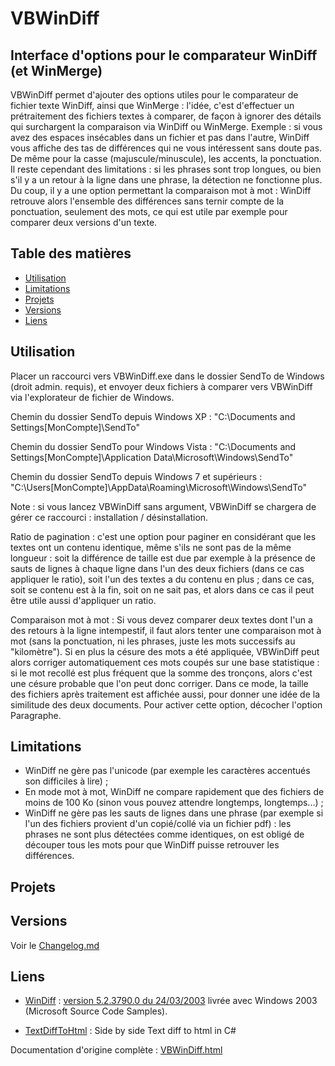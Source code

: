 # VBWinDiff
Interface d'options pour le comparateur WinDiff (et WinMerge)
---

VBWinDiff permet d'ajouter des options utiles pour le comparateur de fichier texte WinDiff, ainsi que WinMerge : l'idée, c'est d'effectuer un prétraitement des fichiers textes à comparer, de façon à ignorer des détails qui surchargent la comparaison via WinDiff ou WinMerge. Exemple : si vous avez des espaces insécables dans un fichier et pas dans l'autre, WinDiff vous affiche des tas de différences qui ne vous intéressent sans doute pas. De même pour la casse (majuscule/minuscule), les accents, la ponctuation. Il reste cependant des limitations : si les phrases sont trop longues, ou bien s'il y a un retour à la ligne dans une phrase, la détection ne fonctionne plus. Du coup, il y a une option permettant la comparaison mot à mot : WinDiff retrouve alors l'ensemble des différences sans ternir compte de la ponctuation, seulement des mots, ce qui est utile par exemple pour comparer deux versions d'un texte.

## Table des matières
- [Utilisation](#utilisation)
- [Limitations](#limitations)
- [Projets](#projets)
- [Versions](#versions)
- [Liens](#liens)

## Utilisation
Placer un raccourci vers VBWinDiff.exe dans le dossier SendTo de Windows (droit admin. requis), et envoyer deux fichiers à comparer vers VBWinDiff via l'explorateur de fichier de Windows.

Chemin du dossier SendTo depuis Windows XP :
"C:\Documents and Settings\[MonCompte]\SendTo"

Chemin du dossier SendTo pour Windows Vista :
"C:\Documents and Settings\[MonCompte]\Application Data\Microsoft\Windows\SendTo"

Chemin du dossier SendTo depuis Windows 7 et supérieurs :
"C:\Users\[MonCompte]\AppData\Roaming\Microsoft\Windows\SendTo"

Note : si vous lancez VBWinDiff sans argument, VBWinDiff se chargera de gérer ce raccourci : installation / désinstallation.

Ratio de pagination : c'est une option pour paginer en considérant que les textes ont un contenu identique, même s'ils ne sont pas de la même longueur : soit la différence de taille est due par exemple à la présence de sauts de lignes à chaque ligne dans l'un des deux fichiers (dans ce cas appliquer le ratio), soit l'un des textes a du contenu en plus ; dans ce cas, soit se contenu est à la fin, soit on ne sait pas, et alors dans ce cas il peut être utile aussi d'appliquer un ratio.

Comparaison mot à mot : Si vous devez comparer deux textes dont l'un a des retours à la ligne intempestif, il faut alors tenter une comparaison mot à mot (sans la ponctuation, ni les phrases, juste les mots successifs au "kilomètre"). Si en plus la césure des mots a été appliquée, VBWinDiff peut alors corriger automatiquement ces mots coupés sur une base statistique : si le mot recollé est plus fréquent que la somme des tronçons, alors c'est une césure probable que l'on peut donc corriger. Dans ce mode, la taille des fichiers après traitement est affichée aussi, pour donner une idée de la similitude des deux documents. Pour activer cette option, décocher l'option Paragraphe.

## Limitations
- WinDiff ne gère pas l'unicode (par exemple les caractères accentués son difficiles à lire) ;
- En mode mot à mot, WinDiff ne compare rapidement que des fichiers de moins de 100 Ko (sinon vous pouvez attendre longtemps, longtemps...) ;
- WinDiff ne gère pas les sauts de lignes dans une phrase (par exemple si l'un des fichiers provient d'un copié/collé via un fichier pdf) : les phrases ne sont plus détectées comme identiques, on est obligé de découper tous les mots pour que WinDiff puisse retrouver les différences.

## Projets

## Versions

Voir le [Changelog.md](Changelog.md)

## Liens

- [WinDiff](https://en.wikipedia.org/wiki/WinDiff) : [version 5.2.3790.0 du 24/03/2003](http://www.grigsoft.com/windiff.zip) livrée avec Windows 2003 (Microsoft Source Code Samples).

- [TextDiffToHtml](https://github.com/PatriceDargenton/TextDiffToHtml) : Side by side Text diff to html in C#

Documentation d'origine complète : [VBWinDiff.html](http://patrice.dargenton.free.fr/CodesSources/VBWinDiff.html)
